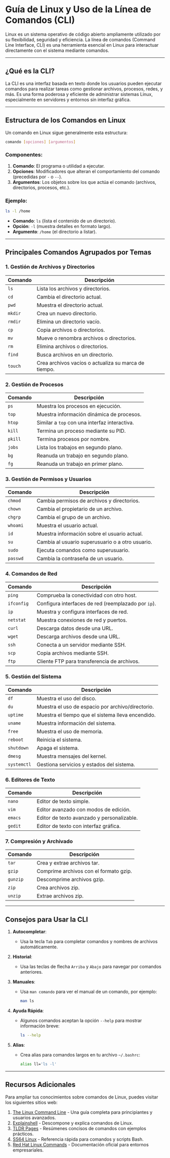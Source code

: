 # Guía de Linux y Uso de la Línea de Comandos (CLI)

Linux es un sistema operativo de código abierto ampliamente utilizado por su flexibilidad, seguridad y eficiencia. La línea de comandos (Command Line Interface, CLI) es una herramienta esencial en Linux para interactuar directamente con el sistema mediante comandos.

---

## ¿Qué es la CLI?

La CLI es una interfaz basada en texto donde los usuarios pueden ejecutar comandos para realizar tareas como gestionar archivos, procesos, redes, y más. Es una forma poderosa y eficiente de administrar sistemas Linux, especialmente en servidores y entornos sin interfaz gráfica.

---

## Estructura de los Comandos en Linux

Un comando en Linux sigue generalmente esta estructura:

```bash
comando [opciones] [argumentos]
```

### Componentes:
1. **Comando**: El programa o utilidad a ejecutar.
2. **Opciones**: Modificadores que alteran el comportamiento del comando (precedidas por `-` o `--`).
3. **Argumentos**: Los objetos sobre los que actúa el comando (archivos, directorios, procesos, etc.).

### Ejemplo:
```bash
ls -l /home
```
- **Comando**: `ls` (lista el contenido de un directorio).
- **Opción**: `-l` (muestra detalles en formato largo).
- **Argumento**: `/home` (el directorio a listar).

---

## Principales Comandos Agrupados por Temas

### 1. Gestión de Archivos y Directorios
| Comando         | Descripción                                    |
|-----------------|------------------------------------------------|
| `ls`           | Lista los archivos y directorios.             |
| `cd`           | Cambia el directorio actual.                  |
| `pwd`          | Muestra el directorio actual.                 |
| `mkdir`        | Crea un nuevo directorio.                     |
| `rmdir`        | Elimina un directorio vacío.                  |
| `cp`           | Copia archivos o directorios.                 |
| `mv`           | Mueve o renombra archivos o directorios.      |
| `rm`           | Elimina archivos o directorios.               |
| `find`         | Busca archivos en un directorio.              |
| `touch`        | Crea archivos vacíos o actualiza su marca de tiempo. |

### 2. Gestión de Procesos
| Comando         | Descripción                                    |
|-----------------|------------------------------------------------|
| `ps`           | Muestra los procesos en ejecución.            |
| `top`          | Muestra información dinámica de procesos.      |
| `htop`         | Similar a `top` con una interfaz interactiva.  |
| `kill`         | Termina un proceso mediante su PID.            |
| `pkill`        | Termina procesos por nombre.                   |
| `jobs`         | Lista los trabajos en segundo plano.           |
| `bg`           | Reanuda un trabajo en segundo plano.           |
| `fg`           | Reanuda un trabajo en primer plano.            |

### 3. Gestión de Permisos y Usuarios
| Comando         | Descripción                                    |
|-----------------|------------------------------------------------|
| `chmod`        | Cambia permisos de archivos y directorios.     |
| `chown`        | Cambia el propietario de un archivo.           |
| `chgrp`        | Cambia el grupo de un archivo.                 |
| `whoami`       | Muestra el usuario actual.                     |
| `id`           | Muestra información sobre el usuario actual.   |
| `su`           | Cambia al usuario superusuario o a otro usuario.|
| `sudo`         | Ejecuta comandos como superusuario.            |
| `passwd`       | Cambia la contraseña de un usuario.            |

### 4. Comandos de Red
| Comando         | Descripción                                    |
|-----------------|------------------------------------------------|
| `ping`         | Comprueba la conectividad con otro host.       |
| `ifconfig`     | Configura interfaces de red (reemplazado por `ip`). |
| `ip`           | Muestra y configura interfaces de red.         |
| `netstat`      | Muestra conexiones de red y puertos.           |
| `curl`         | Descarga datos desde una URL.                  |
| `wget`         | Descarga archivos desde una URL.               |
| `ssh`          | Conecta a un servidor mediante SSH.            |
| `scp`          | Copia archivos mediante SSH.                   |
| `ftp`          | Cliente FTP para transferencia de archivos.    |

### 5. Gestión del Sistema
| Comando         | Descripción                                    |
|-----------------|------------------------------------------------|
| `df`           | Muestra el uso del disco.                     |
| `du`           | Muestra el uso de espacio por archivo/directorio. |
| `uptime`       | Muestra el tiempo que el sistema lleva encendido.|
| `uname`        | Muestra información del sistema.               |
| `free`         | Muestra el uso de memoria.                     |
| `reboot`       | Reinicia el sistema.                           |
| `shutdown`     | Apaga el sistema.                              |
| `dmesg`        | Muestra mensajes del kernel.                   |
| `systemctl`    | Gestiona servicios y estados del sistema.      |

### 6. Editores de Texto
| Comando         | Descripción                                    |
|-----------------|------------------------------------------------|
| `nano`         | Editor de texto simple.                        |
| `vim`          | Editor avanzado con modos de edición.          |
| `emacs`        | Editor de texto avanzado y personalizable.     |
| `gedit`        | Editor de texto con interfaz gráfica.          |

### 7. Compresión y Archivado
| Comando         | Descripción                                    |
|-----------------|------------------------------------------------|
| `tar`          | Crea y extrae archivos tar.                    |
| `gzip`         | Comprime archivos con el formato gzip.         |
| `gunzip`       | Descomprime archivos gzip.                     |
| `zip`          | Crea archivos zip.                            |
| `unzip`        | Extrae archivos zip.                           |

---

## Consejos para Usar la CLI

1. **Autocompletar**:
   - Usa la tecla `Tab` para completar comandos y nombres de archivos automáticamente.

2. **Historial**:
   - Usa las teclas de flecha `Arriba` y `Abajo` para navegar por comandos anteriores.

3. **Manuales**:
   - Usa `man comando` para ver el manual de un comando, por ejemplo:
     ```bash
     man ls
     ```

4. **Ayuda Rápida**:
   - Algunos comandos aceptan la opción `--help` para mostrar información breve:
     ```bash
     ls --help
     ```

5. **Alias**:
   - Crea alias para comandos largos en tu archivo `~/.bashrc`:
     ```bash
     alias ll='ls -l'
     ```

---

## Recursos Adicionales

Para ampliar tus conocimientos sobre comandos de Linux, puedes visitar los siguientes sitios web:

1. [The Linux Command Line](https://linuxcommand.org/) - Una guía completa para principiantes y usuarios avanzados.
2. [Explainshell](https://explainshell.com/) - Descompone y explica comandos de Linux.
3. [TLDR Pages](https://tldr.sh/) - Resúmenes concisos de comandos con ejemplos prácticos.
4. [SS64 Linux](https://ss64.com/bash/) - Referencia rápida para comandos y scripts Bash.
5. [Red Hat Linux Commands](https://access.redhat.com/documentation/en-us/red_hat_enterprise_linux/) - Documentación oficial para entornos empresariales.
